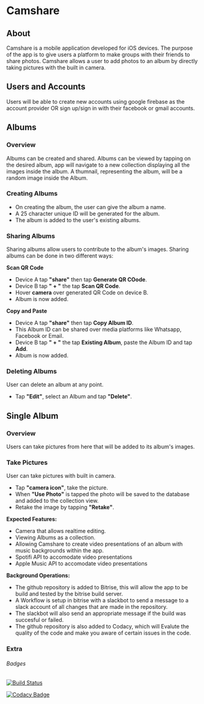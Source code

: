 # Camshare

## About
Camshare is a mobile application developed for iOS devices. The purpose of the app is to give users a platform to make groups with their friends to share photos. Camshare allows a user to add photos to an album by directly taking pictures with the built in camera.

## Users and Accounts
Users will be able to create new accounts using google firebase as the account provider OR sign up/sign in with their facebook or gmail accounts.
 
## Albums 

### Overview
Albums can be created and shared. Albums can be viewed by tapping on the desired album, app will navigate to a new collection displaying all the images inside the album.
A thumnail, representing the album, will be a random image inside the Album.

### Creating Albums
  - On creating the album, the user can give the album a name. 
  - A 25 character unique ID will be generated for the album.
  - The album is added to the user's existing albums.

### Sharing Albums
Sharing albums allow users to contribute to the album's images.
Sharing albums can be done in two different ways:

**Scan QR Code**
  - Device A tap **"share"** then tap **Generate QR COode**.
  - Device B tap **" + "** the tap **Scan QR Code**.
  - Hover **camera** over generated QR Code on device B.
  - Album is now added.

**Copy and Paste**
  - Device A tap **"share"** then tap **Copy Album ID**.
  - This Album ID can be shared over media platforms like Whatsapp, Facebook or Email.
  - Device B tap **" + "** the tap **Existing Album**, paste the Album ID and tap **Add**.
  - Album is now added.

### Deleting Albums
User can delete an album at any point. 
  - Tap **"Edit"**, select an Album and tap **"Delete"**.

## Single Album

### Overview
Users can take pictures from here that will be added to its album's images. 

### Take Pictures
User can take pictures with built in camera.
  - Tap **"camera icon"**, take the picture.
  - When **"Use Photo"** is tapped the photo will be saved to the database and added to the collection view.
  - Retake the image by tapping **"Retake"**.

**Expected Features:**
  -  Camera that allows realtime editing.
  -  Viewing Albums as a collection.
  -  Allowing Camshare to create video presentations of an album with music backgrounds within the app.
  -  Spotifi API to accomodate video presentations
  -  Apple Music API to accomodate video presentations

**Background Operations:**
-  The github repository is added to Bitrise, this will allow the app to be build and tested by the bitrise build server.
-  A Workflow is setup in bitrise with a slackbot to send a message to a slack account of all changes that are made in the repository.
-  The slackbot will also send an appropriate message if the build was succesful or failed.
-  The github repository is also added to Codacy, which will Evalute the quality of the code and make you aware of certain issues in the code.

### Extra
###### Badges

[![Build Status](https://app.bitrise.io/app/f5ef16cbcd43fa3b/status.svg?token=l9zpYE6QPNcmWmfvOyNAAg)](https://app.bitrise.io/app/f5ef16cbcd43fa3b)

[![Codacy Badge](https://api.codacy.com/project/badge/Grade/53d2304155fb4b9e87b254ce205bcade)](https://www.codacy.com/manual/JancoDVTDev/camshare?utm_source=github.com&amp;utm_medium=referral&amp;utm_content=JancoDVTDev/camshare&amp;utm_campaign=Badge_Grade)
